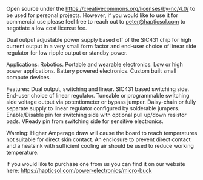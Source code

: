 Open source under the https://creativecommons.org/licenses/by-nc/4.0/ to be used for personal projects.
However, if you would like to use it for commercial use please feel free to reach out to peter@hapticsol.com to negotiate a low cost license fee.

Dual output adjustable power supply based off of the SIC431 chip for high current output in a very small form factor and end-user choice of linear side regulator for low ripple output or standby power.

Applications: 
Robotics.
Portable and wearable electronics.
Low or high power applications.
Battery powered electronics.
Custom built small compute devices.

Features:
Dual output, switching and linear.
SIC431 based switching side.
End-user choice of linear regulator.
Tuneable or programmable switching side voltage output via potentiometer or bypass jumper.
Daisy-chain or fully separate supply to linear regulator configured by solderable jumpers.
Enable/Disable pin for switching side with optional pull up/down resistor pads.
VReady pin from switching side for sensitive electronics.

Warning: Higher Amperage draw will cause the board to reach temperatures not suitable for direct skin contact. An enclosure to prevent direct contact and a heatsink with sufficient cooling air should be used to reduce working temperature.

If you would like to purchase one from us you can find it on our website here:
https://hapticsol.com/power-electronics/micro-buck
